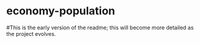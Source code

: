 # economy-population
#This is the early version of the readme; this will become more detailed as the project evolves. 
